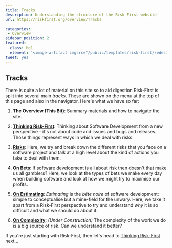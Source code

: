 ```yaml
---
title: Tracks
description: Understanding the structure of the Risk-First website
url: https://riskfirst.org/overview/Tracks

categories: 
 - Overview
sidebar_position: 2
featured: 
  class: bg1
  element: '<image-artifact imgsrc="/public/templates/risk-first/redesign/risks/feature_drift_risk_v2.svg">Tracks</image-artifact>'
tweet: yes
---
```




## Tracks

There is quite a lot of material on this site so to aid digestion Risk-First is split into several main _tracks_.  These are shown on the menu at the top of this page and also in the navigator.  Here's what we have so far:

1. **The Overview (This Bit)**:  Summary materials and how to navigate the site.
 
2. **[Thinking Risk-First](../thinking/Start.md)**: Thinking about Software Development from a new perspective - it's not about code and issues and bugs and releases.  Those things represent ways in which we deal with risks.
  
3. **[Risks](../risks/Start.md)**:  Here, we try and break down the different risks that you face on a software project and talk at a high level about the kind of actions you take to deal with them.
 
4. **[On Bets](../bets/Start.md)**: If software development is all about risk then doesn't that make us all gamblers?  Here, we look at the types of bets we make every day when building software and look at how we might try to maximise our profits.

5. **[On Estimating](../estimating/Start.md)**: _Estimating_ is the _bête noire_ of software development: simple to conceptualise but a mine-field for the unwary. Here, we take it apart from a Risk-First perspective to try and understand _why_ it is so difficult and what we should do about it.
 
6. **[On Complexity](../complexity/Start.md)**:  _(Under Construction)_ The complexity of the work we do is a big source of risk.  Can we understand it better?
 
If you're just starting with Risk-First, then let's head to [Thinking Risk-First](../thinking/Start.md) next...